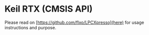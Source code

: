 # Keil RTX (CMSIS API)

Please read on [https://github.com/flxo/LPCXpresso](here) for usage instructions and purpose.
